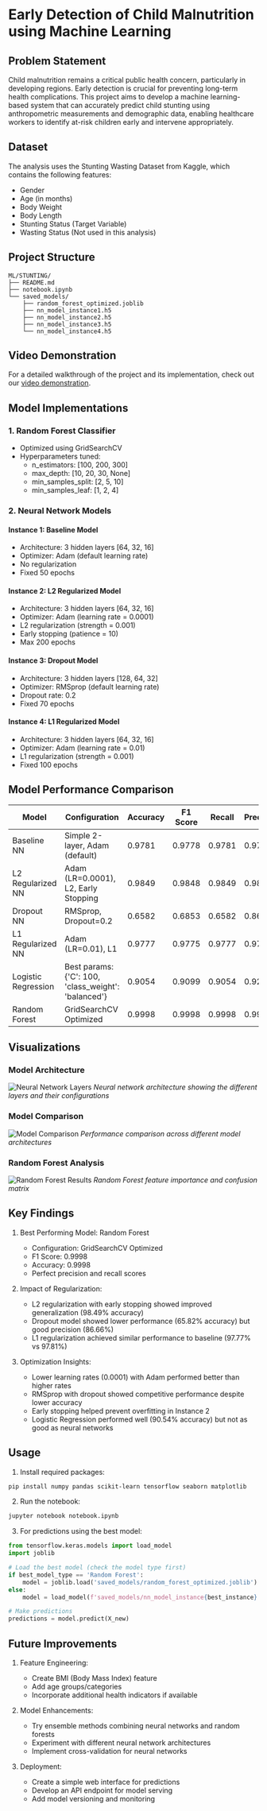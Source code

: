 # Early Detection of Child Malnutrition using Machine Learning

## Problem Statement
Child malnutrition remains a critical public health concern, particularly in developing regions. Early detection is crucial for preventing long-term health complications. This project aims to develop a machine learning-based system that can accurately predict child stunting using anthropometric measurements and demographic data, enabling healthcare workers to identify at-risk children early and intervene appropriately.

## Dataset

The analysis uses the Stunting Wasting Dataset from Kaggle, which contains the following features:
- Gender
- Age (in months)
- Body Weight
- Body Length
- Stunting Status (Target Variable)
- Wasting Status (Not used in this analysis)

## Project Structure

```
ML/STUNTING/
├── README.md
├── notebook.ipynb
└── saved_models/
    ├── random_forest_optimized.joblib
    ├── nn_model_instance1.h5
    ├── nn_model_instance2.h5
    ├── nn_model_instance3.h5
    └── nn_model_instance4.h5
```

## Video Demonstration
For a detailed walkthrough of the project and its implementation, check out our [video demonstration](https://drive.google.com/drive/folders/1zL1vrziJ5Vb9hCgAXoaibgjJFgB9rTqY?usp=sharing).

## Model Implementations

### 1. Random Forest Classifier
- Optimized using GridSearchCV
- Hyperparameters tuned:
  - n_estimators: [100, 200, 300]
  - max_depth: [10, 20, 30, None]
  - min_samples_split: [2, 5, 10]
  - min_samples_leaf: [1, 2, 4]

### 2. Neural Network Models

#### Instance 1: Baseline Model
- Architecture: 3 hidden layers [64, 32, 16]
- Optimizer: Adam (default learning rate)
- No regularization
- Fixed 50 epochs

#### Instance 2: L2 Regularized Model
- Architecture: 3 hidden layers [64, 32, 16]
- Optimizer: Adam (learning rate = 0.0001)
- L2 regularization (strength = 0.001)
- Early stopping (patience = 10)
- Max 200 epochs

#### Instance 3: Dropout Model
- Architecture: 3 hidden layers [128, 64, 32]
- Optimizer: RMSprop (default learning rate)
- Dropout rate: 0.2
- Fixed 70 epochs

#### Instance 4: L1 Regularized Model
- Architecture: 3 hidden layers [64, 32, 16]
- Optimizer: Adam (learning rate = 0.01)
- L1 regularization (strength = 0.001)
- Fixed 100 epochs

## Model Performance Comparison

| Model | Configuration | Accuracy | F1 Score | Recall | Precision |
|-------|--------------|----------|-----------|---------|------------|
| Baseline NN | Simple 2-layer, Adam (default) | 0.9781 | 0.9778 | 0.9781 | 0.9785 |
| L2 Regularized NN | Adam (LR=0.0001), L2, Early Stopping | 0.9849 | 0.9848 | 0.9849 | 0.9850 |
| Dropout NN | RMSprop, Dropout=0.2 | 0.6582 | 0.6853 | 0.6582 | 0.8666 |
| L1 Regularized NN | Adam (LR=0.01), L1 | 0.9777 | 0.9775 | 0.9777 | 0.9776 |
| Logistic Regression | Best params: {'C': 100, 'class_weight': 'balanced'} | 0.9054 | 0.9099 | 0.9054 | 0.9260 |
| Random Forest | GridSearchCV Optimized | 0.9998 | 0.9998 | 0.9998 | 0.9998 |

## Visualizations

### Model Architecture
![Neural Network Layers](images/layers.png)
*Neural network architecture showing the different layers and their configurations*

### Model Comparison
![Model Comparison](images/comparison.png)
*Performance comparison across different model architectures*

### Random Forest Analysis
![Random Forest Results](images/random.png)
*Random Forest feature importance and confusion matrix*

## Key Findings

1. Best Performing Model: Random Forest
   - Configuration: GridSearchCV Optimized
   - F1 Score: 0.9998
   - Accuracy: 0.9998
   - Perfect precision and recall scores

2. Impact of Regularization:
   - L2 regularization with early stopping showed improved generalization (98.49% accuracy)
   - Dropout model showed lower performance (65.82% accuracy) but good precision (86.66%)
   - L1 regularization achieved similar performance to baseline (97.77% vs 97.81%)

3. Optimization Insights:
   - Lower learning rates (0.0001) with Adam performed better than higher rates
   - RMSprop with dropout showed competitive performance despite lower accuracy
   - Early stopping helped prevent overfitting in Instance 2
   - Logistic Regression performed well (90.54% accuracy) but not as good as neural networks

## Usage

1. Install required packages:
```bash
pip install numpy pandas scikit-learn tensorflow seaborn matplotlib
```

2. Run the notebook:
```bash
jupyter notebook notebook.ipynb
```

3. For predictions using the best model:
```python
from tensorflow.keras.models import load_model
import joblib

# Load the best model (check the model type first)
if best_model_type == 'Random Forest':
    model = joblib.load('saved_models/random_forest_optimized.joblib')
else:
    model = load_model(f'saved_models/nn_model_instance{best_instance}.h5')

# Make predictions
predictions = model.predict(X_new)
```

## Future Improvements

1. Feature Engineering:
   - Create BMI (Body Mass Index) feature
   - Add age groups/categories
   - Incorporate additional health indicators if available

2. Model Enhancements:
   - Try ensemble methods combining neural networks and random forests
   - Experiment with different neural network architectures
   - Implement cross-validation for neural networks

3. Deployment:
   - Create a simple web interface for predictions
   - Develop an API endpoint for model serving
   - Add model versioning and monitoring
